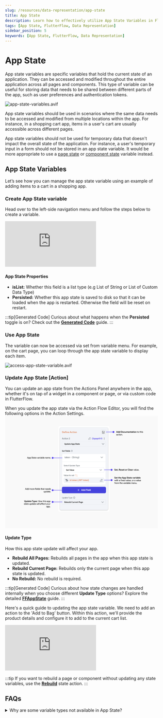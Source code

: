```yaml
---
slug: /resources/data-representation/app-state
title: App State
description: Learn how to effectively utilize App State Variables in FlutterFlow to maintain and manage global application states across all pages and components.
tags: [App State, FlutterFlow, Data Representation]
sidebar_position: 5
keywords: [App State, FlutterFlow, Data Representation]
---
```



# App State

App state variables are specific variables that hold the current state of an application. They can be accessed and modified throughout the entire application across all pages and components. This type of variable can be useful for storing data that needs to be shared between different parts of the app, such as user preferences and authentication tokens.

![app-state-variables.avif](../imgs/app-state-variables.avif)

App state variables should be used in scenarios where the same data needs to be accessed and modified from multiple locations within the app. For instance, in a shopping cart app, items in a user's cart are usually accessible across different pages.

App state variables should not be used for temporary data that doesn't impact the overall state of the application. For instance, a user's temporary input in a form should not be stored in an app state variable. It would be more appropriate to use a [page state](../../resources/ui/pages/page-lifecycle.md#page-state) or [component state](../../generated-code/state-mgmt-gen-code.md#component-state) variable instead.

## App State Variables

Let’s see how you can manage the app state variable using an example of adding items to a cart in a shopping app. 

### Create App State variable

Head over to the left-side navigation menu and follow the steps below to create a variable.

<div style={{
    position: 'relative',
    paddingBottom: 'calc(56.67989417989418% + 41px)', // Keeps the aspect ratio and additional padding
    height: 0,
    width: '100%'
}}>
    <iframe 
        src="https://demo.arcade.software/QjdQ0cTmGDqUeG6F1JMh?embed&show_copy_link=true"
        title="Sharing a Project with a User"
        style={{
            position: 'absolute',
            top: 0,
            left: 0,
            width: '100%',
            height: '100%',
            colorScheme: 'light'
        }}
        frameborder="0"
        loading="lazy"
        webkitAllowFullScreen
        mozAllowFullScreen
        allowFullScreen
        allow="clipboard-write">
    </iframe>
</div>

#### App State Properties

- **isList:** Whether this field is a list type (e.g List of String or List of Custom Data Type)
- **Persisted:** Whether this app state is saved to disk so that it can be loaded when the app is restarted. Otherwise the field will be reset on restart.
 
:::tip[Generated Code]
  Curious about what happens when the **Persisted** toggle is on? Check out the [**Generated Code**](../../generated-code/state-mgmt-gen-code.md#persisting-app-state) guide.
 :::


### Use App State

The variable can now be accessed via set from variable menu. For example, on the cart page, you can loop through the app state variable to display each item.

![access-app-state-variable.avif](../imgs/access-app-state-variable.avif)

### Update App State [Action]

You can update an app state from the Actions Panel anywhere in the app, whether it's on tap of a widget in a component or page, or via custom code in FlutterFlow.

When you update the app state via the Action Flow Editor, you will find the following options in the Action Settings.
![update-app-state-action.png](../imgs/update-app-state-action.png)

#### Update Type
How this app state update will affect your app.

- **Rebuild All Pages:** Rebuilds all pages in the app when this app state is updated. 
- **Rebuild Current Page:** Rebuilds only the current page when this app state is updated. 
- **No Rebuild:** No rebuild is required. 

:::tip[Generated Code]
Curious about how state changes are handled internally when you choose different **Update Type** options? Explore the detailed [**FFAppState**](../../generated-code/ff-app-state.md) guide.
:::

Here's a quick guide to updating the app state variable. We need to add an action to the 'Add to Bag' button. Within this action, we'll provide the product details and configure it to add to the current cart list.

<div style={{
    position: 'relative',
    paddingBottom: 'calc(56.67989417989418% + 41px)', // Keeps the aspect ratio and additional padding
    height: 0,
    width: '100%'
}}>
    <iframe 
        src="https://demo.arcade.software/FKv2dXq4jTjjJVLy6nxu?embed&show_copy_link=true"
        title="Sharing a Project with a User"
        style={{
            position: 'absolute',
            top: 0,
            left: 0,
            width: '100%',
            height: '100%',
            colorScheme: 'light'
        }}
        frameborder="0"
        loading="lazy"
        webkitAllowFullScreen
        mozAllowFullScreen
        allowFullScreen
        allow="clipboard-write">
    </iframe>
</div>

:::tip
If you want to rebuild a page or component without updating any state variables, use the [**Rebuild**](../../ff-concepts/state-management/state-variables.md#rebuild-action) state action.
:::

## FAQs

<details>
<summary>
Why are some variable types not available in App State?
</summary>
<p>
Certain variable types, e.g., **Firestore Documents** and **Supabase Row**, can be used in Page State or Component State, but not in App State. This is because App State variables are designed to be global, meaning they stay in memory throughout the app. When App State variables are marked as persisted, the variable’s value is saved to the device’s local storage.

Storing large or complex data types like documents in App State could lead to **performance or size issues**, especially on lower-end devices. For this reason, FlutterFlow limits App State to lightweight types, while Page/Component State allows for more flexibility since their scope is smaller and temporary.

If you need to work with such data types, it's recommended to store them in Page or Component state instead.
</p>
</details>